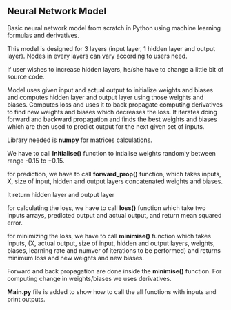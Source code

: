 ## Neural Network Model

Basic neural network model from scratch in Python using machine learning formulas and derivatives.

This model is designed for 3 layers (input layer, 1 hidden layer and output layer). Nodes in every layers can vary according to users need.

If user wishes to increase hidden layers, he/she have to change a little bit of source code.

Model uses given input and actual output to initialize weights and biases and computes hidden layer and output layer using those weights and biases.
Computes loss and uses it to back propagate computing derivatives to find new weights and biases which decreases the loss.
It iterates doing forward and backward propagation and finds the best weights and biases which are then used to predict output for the next given set of inputs.


Library needed is **numpy** for matrices calculations.

We have to call **Initialise()** function to intialise weights randomly between range -0.15 to +0.15.

for prediction, we have to call **forward_prop()** function, which takes inputs, X, size of input, hidden and output layers concatenated weights and biases.

It return hidden layer and output layer

for calculating the loss, we have to call **loss()** function which take two inputs arrays, predicted output and actual output, and return mean squared error.

for minimizing the loss, we have to call **minimise()** function which takes inputs, (X, actual output, size of input, hidden and output layers, weights, biases, learning rate and numver of iterations to be performed) and returns minimum loss and new weights and new biases.

Forward and back propagation are done inside the **minimise()** function. For computing change in weights/biases we uses derivatives.


**Main.py** file is added to show how to call the all functions with inputs and print outputs.

